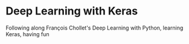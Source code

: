 # Deep Learning with Keras

Following along François Chollet's Deep Learning with Python, learning Keras, having fun
